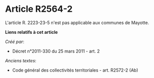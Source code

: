 # Article R2564-2

L'article R. 2223-23-5 n'est pas applicable aux communes de Mayotte.

**Liens relatifs à cet article**

_Créé par_:

  - Décret n°2011-330 du 25 mars 2011 - art. 2

_Anciens textes_:

  - Code général des collectivités territoriales - art. R2572-2 (Ab)
